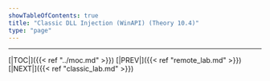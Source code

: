 ```yaml
---
showTableOfContents: true
title: "Classic DLL Injection (WinAPI) (Theory 10.4)"
type: "page"
---
```




---
[|TOC|]({{< ref "../moc.md" >}})
[|PREV|]({{< ref "remote_lab.md" >}})
[|NEXT|]({{< ref "classic_lab.md" >}})